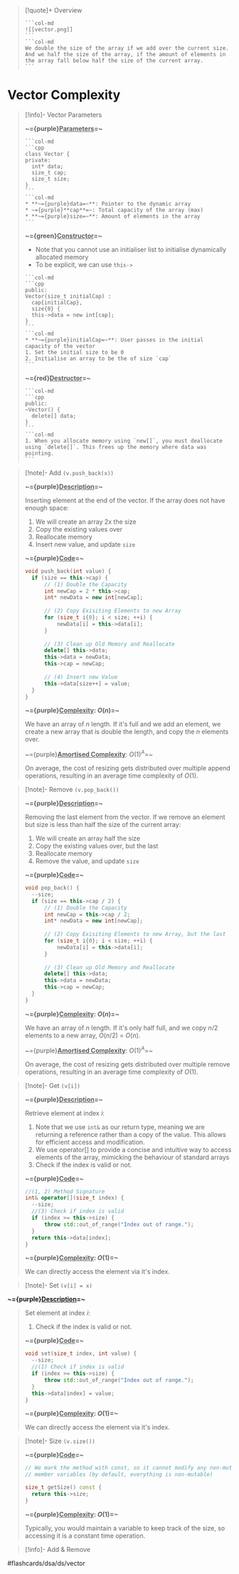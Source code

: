 > [!quote]+ Overview
>````col 
>```col-md 
> ![[vector.png]]
>``` 
>```col-md 
>We double the size of the array if we add over the current size. And we half the size of the array, if the amount of elements in the array fall below half the size of the current array.
>``` 
>```` 

# Vector Complexity

> [!info]- Vector Parameters
> <!-- Multiline -->
> **~={purple}<u>Parameters</u>=~**
> ````col
>```col-md
> ```cpp
> class Vector {
> private:
> 	int* data;
> 	size_t cap;
> 	size_t size;
> }
>```
>```col-md
>* **~={purple}data=~**: Pointer to the dynamic array
>* ~={purple}**cap**=~: Total capacity of the array (max)
>* **~={purple}size=~**: Amount of elements in the array
>```
>````
> **~={green}<u>Constructor</u>=~**
> * Note that you cannot use an initialiser list to initialise dynamically allocated memory
> * To be explicit, we can use `this->`
> ````col
>```col-md
> ```cpp
> public:
> Vector(size_t initialCap) :
> 	cap{initialCap},
> 	size{0} {
> 	this->data = new int[cap];
> }
>```
>```col-md
>* **~={purple}initialCap=~**: User passes in the initial capacity of the vector
>1. Set the initial size to be 0
>2. Initialise an array to be the of size `cap`
>```
>````
> **~={red}<u>Destructor</u>=~**
> ````col
>```col-md
> ```cpp
> public:
>~Vector() {
>	delete[] data;
>}
>```
>```col-md
>1. When you allocate memory using `new[]`, you must deallocate using `delete[]`. This frees up the memory where data was pointing.
>```
>````

> [!note]- Add `(v.push_back(x))`
> <!-- Multiline -->
> **~={purple}<u>Description</u>=~**
> 
> Inserting element at the end of the vector. If the array does not have enough space:
> 1. We will create an array 2x the size 
> 2. Copy the existing values over
> 3. Reallocate memory
> 4. Insert new value, and update `size`
>
>**~={purple}<u>Code</u>=~**
>
>```cpp
>void push_back(int value) {
>	if (size == this->cap) {
>		// (1) Double the Capacity
>		int newCap = 2 * this->cap;
>		int* newData = new int[newCap];
>		
>		// (2) Copy Exisiting Elements to new Array
>		for (size_t i{0}; i < size; ++i) {
>			newData[i] = this->data[i];
>		}
>		
>		// (3) Clean up Old Memory and Reallocate
>		delete[] this->data;
>		this->data = newData;
>		this->cap = newCap;
>		
>		// (4) Insert new Value
>		this->data[size++] = value;
>	}
>}
>```
>
> **~={purple}<u>Complexity</u>: $O(n)$=~**
> 
> We have an array of $n$ length. If it's full and we add an element, we create a new array that is double the length, and copy the $n$ elements over.
>
> ~={purple}<u>**Amortised Complexity**</u>: $O(1)^A$=~
> 
>On average, the cost of resizing gets distributed over multiple append operations, resulting in an average time complexity of $O(1)$.
>

> [!note]- Remove `(v.pop_back())`
> <!-- Multiline -->
> **~={purple}<u>Description</u>=~**
> 
> Removing the last element from the vector. If we remove an element but size is less than half the size of the current array:
> 1. We will create an array half the size 
> 2. Copy the existing values over, but the last
> 3. Reallocate memory
> 4. Remove the value, and update `size`
>
>**~={purple}<u>Code</u>=~**
>
>```cpp
>void pop_back() {
>	--size;
>	if (size == this->cap / 2) {
>		// (1) Double the Capacity
>		int newCap = this->cap / 2;
>		int* newData = new int[newCap];
>		
>		// (2) Copy Exisiting Elements to new Array, but the last
>		for (size_t i{0}; i < size; ++i) {
>			newData[i] = this->data[i];
>		}
>		
>		// (3) Clean up Old Memory and Reallocate
>		delete[] this->data;
>		this->data = newData;
>		this->cap = newCap;
>	}
>}
>```
>
> **~={purple}<u>Complexity</u>: $O(n)$=~**
> 
> We have an array of $n$ length. If it's only half full, and we copy $n/2$ elements to a new array, $O(n/2)$ = $O(n)$.
>
> ~={purple}<u>**Amortised Complexity**</u>: $O(1)^A$=~
> 
>On average, the cost of resizing gets distributed over multiple remove operations, resulting in an average time complexity of $O(1)$.

> [!note]- Get `(v[i])`
> <!-- Multiline -->
> **~={purple}<u>Description</u>=~**
> 
> Retrieve element at index $i$:
> 1. Note that we use `int&` as our return type, meaning we are returning a reference rather than a copy of the value. This allows for efficient access and modification.
> 2. We use operator[] to provide a concise and intuitive way to access elements of the array, mimicking the behaviour of standard arrays
> 3. Check if the index is valid or not.
>
>**~={purple}<u>Code</u>=~**
>
>```cpp
>//(1, 2) Method Signature
>int& operator[](size_t index) {
>	--size;
>	//(3) Check if index is valid
>	if (index >= this->size) {
>		throw std::out_of_range("Index out of range.");
>	}
>	return this->data[index];
>}
>```
>
> **~={purple}<u>Complexity</u>: $O(1)$=~**
> 
> We can directly access the element via it's index.

> [!note]- Set `(v[i] = x)`
> <!-- Multiline -->
 **~={purple}<u>Description</u>=~**
> 
> Set element at index $i$:
> 1. Check if the index is valid or not.
>
>**~={purple}<u>Code</u>=~**
>
>```cpp
>void set(size_t index, int value) {
>	--size;
>	//(1) Check if index is valid
>	if (index >= this->size) {
>		throw std::out_of_range("Index out of range.");
>	}
>	this->data[index] = value;
>}
>```
>
> **~={purple}<u>Complexity</u>: $O(1)$=~**
> 
> We can directly access the element via it's index.

> [!note]- Size `(v.size())`
> <!-- Multiline -->
> **~={purple}<u>Code</u>=~**
> 
> ```cpp
> // We mark the method with const, so it cannot modify any non-mutable 
> // member variables (by default, everything is non-mutable)
> 
> size_t getSize() const {
> 	return this->size;
> }
>```
> **~={purple}<u>Complexity</u>: $O(1)$=~**
> 
> Typically, you would maintain a variable to keep track of the size, so accessing it is a constant time operation.

> [!info]- Add & Remove
> <!-- Multiline -->

#flashcards/dsa/ds/vector